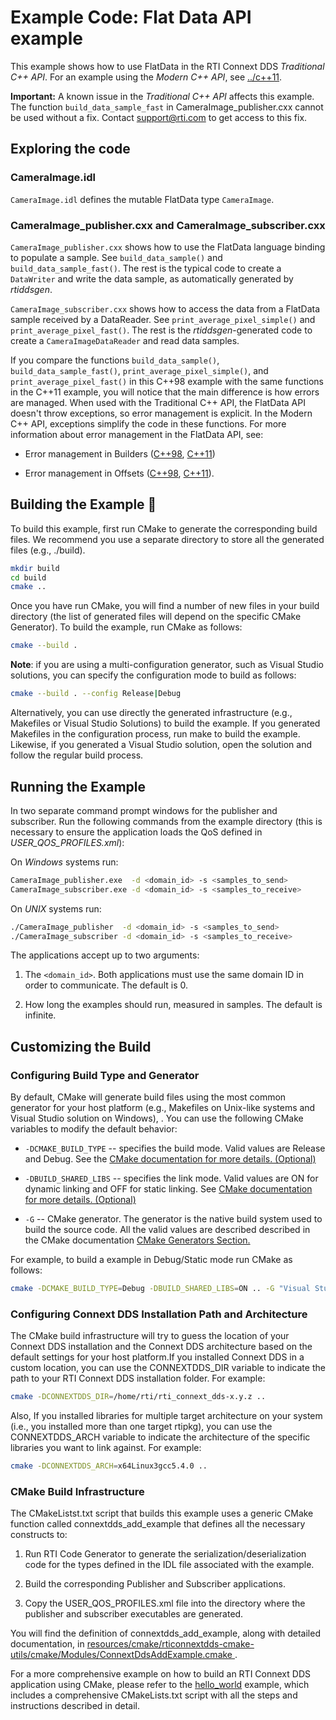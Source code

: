 # Example Code: Flat Data API example

This example shows how to use FlatData in the RTI Connext DDS _Traditional C++
API_. For an example using the _Modern C++ API_, see [../c++11](../c++11).

**Important:** A known issue in the _Traditional C++ API_ affects this example.
The function `build_data_sample_fast` in CameraImage_publisher.cxx cannot be used
without a fix. Contact support@rti.com to get access to this fix.

## Exploring the code

### CameraImage.idl

`CameraImage.idl` defines the mutable FlatData type `CameraImage`.

### CameraImage_publisher.cxx and CameraImage_subscriber.cxx

`CameraImage_publisher.cxx` shows how to use the FlatData language binding to
populate a sample. See `build_data_sample()` and `build_data_sample_fast()`.
The rest is the typical code to create a `DataWriter` and write the data
sample, as automatically generated by *rtiddsgen*.

`CameraImage_subscriber.cxx` shows how to access the data from a FlatData
sample received by a DataReader. See `print_average_pixel_simple()` and
`print_average_pixel_fast()`. The rest is the *rtiddsgen*-generated code to
create a `CameraImageDataReader` and read data samples.

If you compare the functions `build_data_sample()`,
`build_data_sample_fast()`, `print_average_pixel_simple()`, and
`print_average_pixel_fast()` in this C++98 example with the same functions in
the C++11 example, you will notice that the main difference is how errors are
managed. When used with the Traditional C++ API, the FlatData API doesn't throw
exceptions, so error management is explicit. In the Modern C++ API, exceptions
simplify the code in these functions. For more information about error management
in the FlatData API, see:

-   Error management in Builders
    ([C++98](https://community.rti.com/static/documentation/connext-dds/7.0.0/doc/api/connext_dds/api_cpp/group__RTIFlatBuildersModule.html),
    [C++11](https://community.rti.com/static/documentation/connext-dds/7.0.0/doc/api/connext_dds/api_cpp2/group__RTIFlatBuildersModule.html))

-   Error management in Offsets
    ([C++98](https://community.rti.com/static/documentation/connext-dds/7.0.0/doc/api/connext_dds/api_cpp/group__RTIFlatOffsetsModule.html),
    [C++11](https://community.rti.com/static/documentation/connext-dds/7.0.0/doc/api/connext_dds/api_cpp2/group__RTIFlatOffsetsModule.html)).

## Building the Example :wrench:

To build this example, first run CMake to generate the corresponding build
files. We recommend you use a separate directory to store all the generated
files (e.g., ./build).

```bash
mkdir build
cd build
cmake ..
```

Once you have run CMake, you will find a number of new files in your build
directory (the list of generated files will depend on the specific CMake
Generator). To build the example, run CMake as follows:

```sh
cmake --build .
```

**Note**: if you are using a multi-configuration generator, such as Visual
Studio solutions, you can specify the configuration mode to build as follows:

```sh
cmake --build . --config Release|Debug
```

Alternatively, you can use directly the generated infrastructure (e.g.,
Makefiles or Visual Studio Solutions) to build the example. If you generated
Makefiles in the configuration process, run make to build the example. Likewise,
if you generated a Visual Studio solution, open the solution and follow the
regular build process.

## Running the Example

In two separate command prompt windows for the publisher and subscriber. Run the
following commands from the example directory (this is necessary to ensure the
application loads the QoS defined in *USER_QOS_PROFILES.xml*):

On *Windows* systems run:

```sh
CameraImage_publisher.exe  -d <domain_id> -s <samples_to_send>
CameraImage_subscriber.exe -d <domain_id> -s <samples_to_receive>
```

On *UNIX* systems run:

```sh
./CameraImage_publisher  -d <domain_id> -s <samples_to_send>
./CameraImage_subscriber -d <domain_id> -s <samples_to_receive>
```

The applications accept up to two arguments:

1.  The `<domain_id>`. Both applications must use the same domain ID in order to
    communicate. The default is 0.

2.  How long the examples should run, measured in samples. The default is
    infinite.

## Customizing the Build

### Configuring Build Type and Generator

By default, CMake will generate build files using the most common generator for
your host platform (e.g., Makefiles on Unix-like systems and Visual Studio
solution on Windows), \. You can use the following CMake variables to modify the
default behavior:

-   `-DCMAKE_BUILD_TYPE` -- specifies the build mode. Valid values are Release
    and Debug. See the [CMake documentation for more details.
    (Optional)](https://cmake.org/cmake/help/latest/variable/CMAKE_BUILD_TYPE.html)

-   `-DBUILD_SHARED_LIBS` -- specifies the link mode. Valid values are ON for
    dynamic linking and OFF for static linking. See [CMake documentation for
    more details.
    (Optional)](https://cmake.org/cmake/help/latest/variable/BUILD_SHARED_LIBS.html)

-   `-G` -- CMake generator. The generator is the native build system used to
    build the source code. All the valid values are described described in the
    CMake documentation [CMake Generators
    Section.](https://cmake.org/cmake/help/latest/manual/cmake-generators.7.html)

For example, to build a example in Debug/Static mode run CMake as follows:

```sh
cmake -DCMAKE_BUILD_TYPE=Debug -DBUILD_SHARED_LIBS=ON .. -G "Visual Studio 15 2017" -A x64
```

### Configuring Connext DDS Installation Path and Architecture

The CMake build infrastructure will try to guess the location of your Connext
DDS installation and the Connext DDS architecture based on the default settings
for your host platform.If you installed Connext DDS in a custom location, you
can use the CONNEXTDDS_DIR variable to indicate the path to your RTI Connext DDS
installation folder. For example:

```sh
cmake -DCONNEXTDDS_DIR=/home/rti/rti_connext_dds-x.y.z ..
```

Also, If you installed libraries for multiple target architecture on your system
(i.e., you installed more than one target rtipkg), you can use the
CONNEXTDDS_ARCH variable to indicate the architecture of the specific libraries
you want to link against. For example:

```sh
cmake -DCONNEXTDDS_ARCH=x64Linux3gcc5.4.0 ..
```

### CMake Build Infrastructure

The CMakeListst.txt script that builds this example uses a generic CMake
function called connextdds_add_example that defines all the necessary constructs
to:

1.  Run RTI Code Generator to generate the serialization/deserialization code
    for the types defined in the IDL file associated with the example.

2.  Build the corresponding Publisher and Subscriber applications.

3.  Copy the USER_QOS_PROFILES.xml file into the directory where the publisher
    and subscriber executables are generated.

You will find the definition of connextdds_add_example, along with detailed
documentation, in
[resources/cmake/rticonnextdds-cmake-utils/cmake/Modules/ConnextDdsAddExample.cmake
](https://github.com/rticommunity/rticonnextdds-cmake-utils/blob/main/cmake/Modules/ConnextDdsAddExample.cmake).

For a more comprehensive example on how to build an RTI Connext DDS application
using CMake, please refer to the
[hello_world](../../../connext_dds/build_systems/cmake/) example, which includes
a comprehensive CMakeLists.txt script with all the steps and instructions
described in detail.
